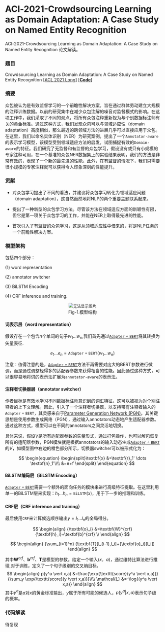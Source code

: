 # ACl-2021-Crowdsourcing Learning as Domain Adaptation: A Case Study on Named Entity Recognition


ACl-2021-Crowdsourcing Learning as Domain Adaptation: A Case Study on Named Entity Recognition 论文解读。

<!--more-->

### 题目

Crowdsourcing Learning as Domain Adaptation: A Case Study on Named Entity Recognition [[ACL 2021 Long](https://arxiv.org/pdf/2105.14980v1.pdf)] [[**Code**](https://github.com/izhx/CLasDA)]



### 摘要

众包被认为是有效监督学习的一个前瞻性解决方案，旨在通过群体劳动建立大规模的注释训练数据。以前的研究集中在减少众包注解的噪音对监督模式的影响。在这项工作中，我们采取了不同的观点，将所有众包注释重新视为与个别数据标注师有关的黄金标准。通过这种方式，我们发现众包可以与领域适应性（domain adaptation）高度相似，那么最近的跨领域方法的进展几乎可以直接应用于众包。在这里，我们以命名实体识别（NER）为研究案例，提出了一个`Annotator-aware`的表示学习模型，该模型受到领域适应方法的启发，试图捕捉有效的`Domain-aware`的特征。我们研究了无监督和有监督的众包学习，假设没有或只有小规模的专家注释可用，在一个基准的众包NER数据集上的实验结果表明，我们的方法是非常有效的，表现了一个新的最先进的性能。此外，在有监督的情况下，我们只需要很小规模的专家注释就可以获得令人印象深刻的性能提升。

### 贡献

- 对众包学习提出了不同的看法，并建议将众包学习转化为领域适应问题（domain adaptation），这自然而然地将NLP的两个重要主题联系起来。

- 提出了一种新型的众包学习方法。尽管该方法在领域适应方面的新颖性有限，但它是第一项关于众包学习的工作，并能在NER上取得最先进的性能。

- 首次引入了有监督的众包学习，这是从领域适应性中借来的，将是NLP任务的一个前瞻性解决方案。


### 模型架构

包括四个部分：

(1) word representation

(2) annotator switcher

(3) BiLSTM Encoding

(4) CRF inference and training.

<div>			<!--块级封装-->
    <center>	<!--将图片和文字居中-->
    <img src="https://i.bmp.ovh/imgs/2022/03/db2ee517bcc61dcb.png"
         alt="无法显示图片"
         style="zoom:90%"/>
    <br>		<!--换行-->
    Fig-1.模型结构	<!--标题-->
    </center>
</div>

#### 词表示层（word representation）

假设存在一个包含$n$个单词的句子$w_1 \dots w_n$,我们首先通过[$\texttt{Adapter} \circ \texttt{BERT}$](http://proceedings.mlr.press/v97/houlsby19a.html)将其转换为矢量表征.

$$
e_1 \dots e_n = \texttt{Adapter} \circ \texttt{BERT}(w_1 \dots w_n)
$$

注意：值得注意的是，[$\texttt{Adapter} \circ \texttt{BERT}$](http://proceedings.mlr.press/v97/houlsby19a.html)方法不再需要对庞大的BERT参数进行微调，而是通过调整轻得多的适配器参数来获得相当的性能。因此通过这种方式，可以很容易地将词的表示法扩展为`annotator-aware`的表示法。



#### 注释者切换器层（annotator switcher）

作者目标是有效地学习不同数据标注师意识到的词汇特征，这可以被视为对个别注释者的上下文理解。因此，引入了一个注释者切换器，以支持带有注释者输入的$\texttt{Adapter} \circ \texttt{BERT}$，其灵感来自于[Parameter Generation Network (PGN)](https://aclanthology.org/D18-1039/)，其关键思想是使用参数生成网络（PGN），通过输入annotators动态地产生适配器参数。通过这种方式，模型可以在不同的annotators之间灵活地切换。

具体来说，假设$V$是所有适配器参数的矢量形式，通过打包操作，也可以解包恢复所有的适配器参数，PGN模块就是根据annotators的输入动态生成[$\texttt{Adapter} \circ \texttt{BERT}$](http://proceedings.mlr.press/v97/houlsby19a.html)的$V$，如模型图中右边的橙色部分所示，切换器switcher可以被形式化为：



$$
\begin{equation}
\begin{split}\textbf{x} &=\textbf{r}_1' \dots \textbf{n}_1'\\\\
   &=e+f
\end{split}
\end{equation}
$$


#### BiLSTM编码层（BiLSTM Encoding）

[$\texttt{Adapter} \circ \texttt{BERT}$](http://proceedings.mlr.press/v97/houlsby19a.html)需要一个额外的面向任务的模块来进行高级特征提取。在这里利用单一的BiLSTM层来实现：$h_1 \dots h_n = \texttt{BiLSTM}(x)$，用于下一步的推理和训练。

#### CRF层（CRF inference and training）

最后使用`CRF`来计算候选顺序输出$y = l_1 \dots l_n$的全局得分。


$$
\begin{align}
{\textbf{o}_i} &=\textbf{W}^{crf} {\textbf{h}_i}+\textbf{b}^{crf} \\
\end{align}
$$

$$
\begin{align}
{\sum_{i=1}^n} (\textbf{T}[l_{i-1},l_i]+{\textbf{o}_i}[l_i])
\end{align}
$$



其中$\textbf{W}^{crf}、 \textbf{b}^{crf}、 \textbf{T}$是模型的参数。给定一个输入$(x，a)$，通过维特比算法进行推理,对于训练，定义了一个句子级别的交叉熵目标。
$$
\begin{align}
p(y^a \vert x,a) &=\frac{\exp{\texttt{score}(y^a \vert x,a)}}{\sum_y \exp{\texttt{score}(y \vert x,a)}}\\\\
\mathcal{L} &=-\log{(y^a \vert x,a)}
\end{align}
$$
其中$y^a$是$a$对$x$的黄金标准输出，$y$属于所有可能的候选人，$p(y^a|x, a)$表示句子级的概率。



### 代码解读

待复现

